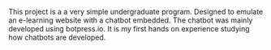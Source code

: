 This project is a a very simple undergraduate program. Designed to emulate an e-learning website with a chatbot embedded. 
The chatbot was mainly developed using botpress.io. It is my first hands on experience studying how chatbots are developed. 
